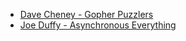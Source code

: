 * [Dave Cheney - Gopher Puzzlers](https://talks.godoc.org/github.com/davecheney/presentations/gopher-puzzlers.slide#1)
* [Joe Duffy - Asynchronous Everything](http://joeduffyblog.com/2015/11/19/asynchronous-everything/)

